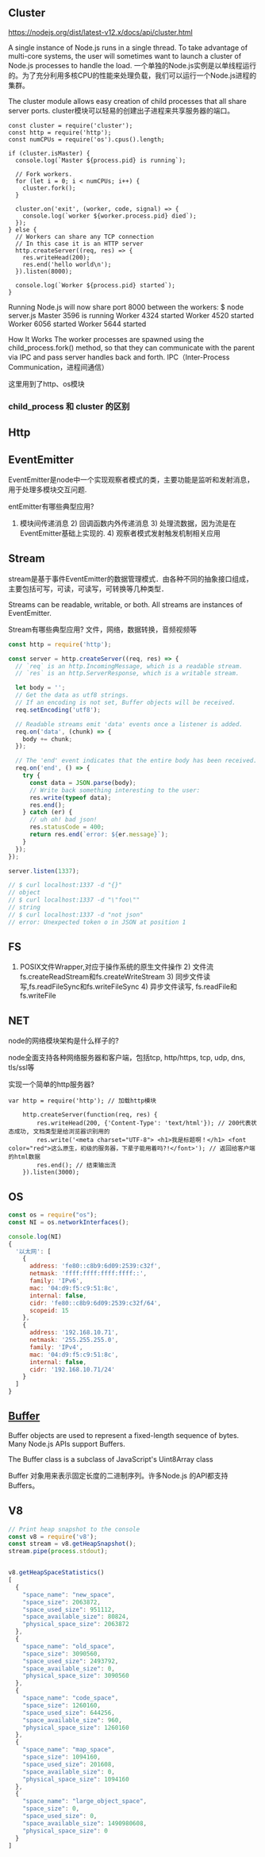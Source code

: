 ## Cluster
https://nodejs.org/dist/latest-v12.x/docs/api/cluster.html

A single instance of Node.js runs in a single thread. To take advantage of multi-core systems, the user will sometimes want to launch a cluster of Node.js processes to handle the load.
一个单独的Node.js实例是以单线程运行的。为了充分利用多核CPU的性能来处理负载，我们可以运行一个Node.js进程的集群。

The cluster module allows easy creation of child processes that all share server ports.
cluster模块可以轻易的创建出子进程来共享服务器的端口。
```
const cluster = require('cluster');
const http = require('http');
const numCPUs = require('os').cpus().length;

if (cluster.isMaster) {
  console.log(`Master ${process.pid} is running`);

  // Fork workers.
  for (let i = 0; i < numCPUs; i++) {
    cluster.fork();
  }

  cluster.on('exit', (worker, code, signal) => {
    console.log(`worker ${worker.process.pid} died`);
  });
} else {
  // Workers can share any TCP connection
  // In this case it is an HTTP server
  http.createServer((req, res) => {
    res.writeHead(200);
    res.end('hello world\n');
  }).listen(8000);

  console.log(`Worker ${process.pid} started`);
}
```
Running Node.js will now share port 8000 between the workers:
$ node server.js
Master 3596 is running
Worker 4324 started
Worker 4520 started
Worker 6056 started
Worker 5644 started

How It Works
The worker processes are spawned using the child_process.fork() method, so that they can communicate with the parent via IPC and pass server handles back and forth.
IPC（Inter-Process Communication，进程间通信）

这里用到了http、os模块

### child_process 和 cluster 的区别


## Http


## EventEmitter
EventEmitter是node中一个实现观察者模式的类，主要功能是监听和发射消息，用于处理多模块交互问题.

entEmitter有哪些典型应用?
1) 模块间传递消息 2) 回调函数内外传递消息 3) 处理流数据，因为流是在EventEmitter基础上实现的. 4) 观察者模式发射触发机制相关应用

## Stream
stream是基于事件EventEmitter的数据管理模式．由各种不同的抽象接口组成，主要包括可写，可读，可读写，可转换等几种类型．

Streams can be readable, writable, or both. All streams are instances of EventEmitter.

Stream有哪些典型应用?
文件，网络，数据转换，音频视频等
```js
const http = require('http');

const server = http.createServer((req, res) => {
  // `req` is an http.IncomingMessage, which is a readable stream.
  // `res` is an http.ServerResponse, which is a writable stream.

  let body = '';
  // Get the data as utf8 strings.
  // If an encoding is not set, Buffer objects will be received.
  req.setEncoding('utf8');

  // Readable streams emit 'data' events once a listener is added.
  req.on('data', (chunk) => {
    body += chunk;
  });

  // The 'end' event indicates that the entire body has been received.
  req.on('end', () => {
    try {
      const data = JSON.parse(body);
      // Write back something interesting to the user:
      res.write(typeof data);
      res.end();
    } catch (er) {
      // uh oh! bad json!
      res.statusCode = 400;
      return res.end(`error: ${er.message}`);
    }
  });
});

server.listen(1337);

// $ curl localhost:1337 -d "{}"
// object
// $ curl localhost:1337 -d "\"foo\""
// string
// $ curl localhost:1337 -d "not json"
// error: Unexpected token o in JSON at position 1
```

## FS
1) POSIX文件Wrapper,对应于操作系统的原生文件操作 2) 文件流 fs.createReadStream和fs.createWriteStream 3) 同步文件读写,fs.readFileSync和fs.writeFileSync 4) 异步文件读写, fs.readFile和fs.writeFile

## NET
node的网络模块架构是什么样子的?

node全面支持各种网络服务器和客户端，包括tcp, http/https, tcp, udp, dns, tls/ssl等

实现一个简单的http服务器?
```
var http = require('http'); // 加载http模块

	http.createServer(function(req, res) {
		res.writeHead(200, {'Content-Type': 'text/html'}); // 200代表状态成功, 文档类型是给浏览器识别用的
		res.write('<meta charset="UTF-8"> <h1>我是标题啊！</h1> <font color="red">这么原生，初级的服务器，下辈子能用着吗?!</font>'); // 返回给客户端的html数据
		res.end(); // 结束输出流
	}).listen(3000);
```

## OS
```js
const os = require("os");
const NI = os.networkInterfaces();

console.log(NI)
{
  '以太网': [
    {
      address: 'fe80::c8b9:6d09:2539:c32f',
      netmask: 'ffff:ffff:ffff:ffff::',
      family: 'IPv6',
      mac: '04:d9:f5:c9:51:8c',
      internal: false,
      cidr: 'fe80::c8b9:6d09:2539:c32f/64',
      scopeid: 15
    },
    {
      address: '192.168.10.71',
      netmask: '255.255.255.0',
      family: 'IPv4',
      mac: '04:d9:f5:c9:51:8c',
      internal: false,
      cidr: '192.168.10.71/24'
    }
  ]
}
```

## [Buffer](https://nodejs.org/dist/latest-v14.x/docs/api/buffer.html)
Buffer objects are used to represent a fixed-length sequence of bytes. Many Node.js APIs support Buffers.

The Buffer class is a subclass of JavaScript's Uint8Array class 

Buffer 对象用来表示固定长度的二进制序列。许多Node.js 的API都支持Buffers。

## V8
```js
// Print heap snapshot to the console
const v8 = require('v8');
const stream = v8.getHeapSnapshot();
stream.pipe(process.stdout);


v8.getHeapSpaceStatistics()
[
  {
    "space_name": "new_space",
    "space_size": 2063872,
    "space_used_size": 951112,
    "space_available_size": 80824,
    "physical_space_size": 2063872
  },
  {
    "space_name": "old_space",
    "space_size": 3090560,
    "space_used_size": 2493792,
    "space_available_size": 0,
    "physical_space_size": 3090560
  },
  {
    "space_name": "code_space",
    "space_size": 1260160,
    "space_used_size": 644256,
    "space_available_size": 960,
    "physical_space_size": 1260160
  },
  {
    "space_name": "map_space",
    "space_size": 1094160,
    "space_used_size": 201608,
    "space_available_size": 0,
    "physical_space_size": 1094160
  },
  {
    "space_name": "large_object_space",
    "space_size": 0,
    "space_used_size": 0,
    "space_available_size": 1490980608,
    "physical_space_size": 0
  }
]

```